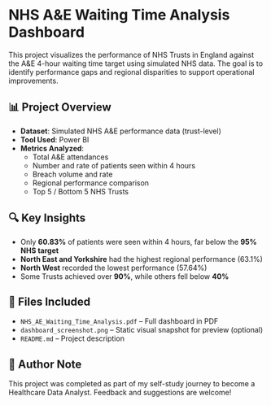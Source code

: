 # NHS A&E Waiting Time Analysis Dashboard

This project visualizes the performance of NHS Trusts in England against the A&E 4-hour waiting time target using simulated NHS data. The goal is to identify performance gaps and regional disparities to support operational improvements.

## 📊 Project Overview

- **Dataset**: Simulated NHS A&E performance data (trust-level)
- **Tool Used**: Power BI
- **Metrics Analyzed**:
  - Total A&E attendances
  - Number and rate of patients seen within 4 hours
  - Breach volume and rate
  - Regional performance comparison
  - Top 5 / Bottom 5 NHS Trusts

## 🔍 Key Insights

- Only **60.83%** of patients were seen within 4 hours, far below the **95% NHS target**
- **North East and Yorkshire** had the highest regional performance (63.1%)
- **North West** recorded the lowest performance (57.64%)
- Some Trusts achieved over **90%**, while others fell below **40%**

## 📎 Files Included

- `NHS_AE_Waiting_Time_Analysis.pdf` – Full dashboard in PDF
- `dashboard_screenshot.png` – Static visual snapshot for preview (optional)
- `README.md` – Project description

## 📌 Author Note

This project was completed as part of my self-study journey to become a Healthcare Data Analyst. Feedback and suggestions are welcome!


